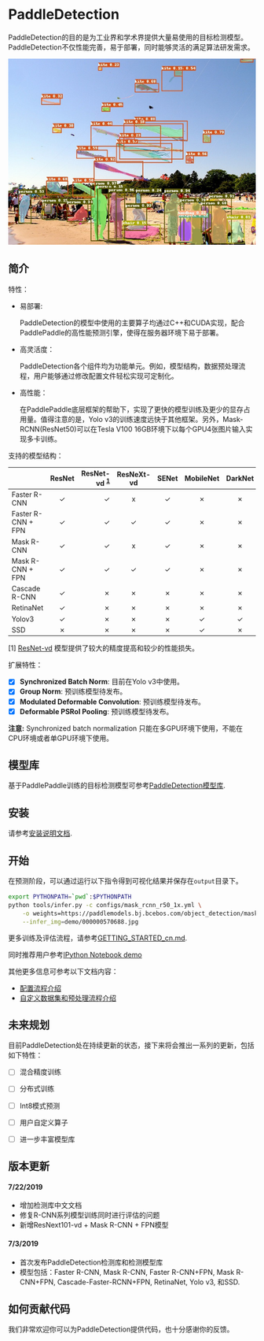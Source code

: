 # PaddleDetection

PaddleDetection的目的是为工业界和学术界提供大量易使用的目标检测模型。PaddleDetection不仅性能完善，易于部署，同时能够灵活的满足算法研发需求。

<div align="center">
  <img src="demo/output/000000570688.jpg" />
</div>


## 简介

特性：

- 易部署:

  PaddleDetection的模型中使用的主要算子均通过C++和CUDA实现，配合PaddlePaddle的高性能预测引擎，使得在服务器环境下易于部署。

- 高灵活度：

  PaddleDetection各个组件均为功能单元。例如，模型结构，数据预处理流程，用户能够通过修改配置文件轻松实现可定制化。

- 高性能：

  在PaddlePaddle底层框架的帮助下，实现了更快的模型训练及更少的显存占用量。值得注意的是，Yolo v3的训练速度远快于其他框架。另外，Mask-RCNN(ResNet50)可以在Tesla V100 16GB环境下以每个GPU4张图片输入实现多卡训练。

支持的模型结构：

|                    | ResNet | ResNet-vd <sup>[1](#vd)</sup> | ResNeXt-vd | SENet | MobileNet | DarkNet |
|--------------------|:------:|------------------------------:|:----------:|:-----:|:---------:|:-------:|
| Faster R-CNN       | ✓      |                             ✓ | x          | ✓     | ✗         | ✗       |
| Faster R-CNN + FPN | ✓      |                             ✓ | ✓          | ✓     | ✗         | ✗       |
| Mask R-CNN         | ✓      |                             ✓ | x          | ✓     | ✗         | ✗       |
| Mask R-CNN + FPN   | ✓      |                             ✓ | ✓          | ✓     | ✗         | ✗       |
| Cascade R-CNN      | ✓      |                             ✗ | ✗          | ✗     | ✗         | ✗       |
| RetinaNet          | ✓      |                             ✗ | ✗          | ✗     | ✗         | ✗       |
| Yolov3             | ✓      |                             ✗ | ✗          | ✗     | ✓         | ✓       |
| SSD                | ✗      |                             ✗ | ✗          | ✗     | ✓         | ✗       |

<a name="vd">[1]</a> [ResNet-vd](https://arxiv.org/pdf/1812.01187) 模型提供了较大的精度提高和较少的性能损失。

扩展特性：

- [x] **Synchronized Batch Norm**: 目前在Yolo v3中使用。
- [x] **Group Norm**: 预训练模型待发布。
- [x] **Modulated Deformable Convolution**: 预训练模型待发布。
- [x] **Deformable PSRoI Pooling**: 预训练模型待发布。

**注意:** Synchronized batch normalization 只能在多GPU环境下使用，不能在CPU环境或者单GPU环境下使用。

## 模型库

基于PaddlePaddle训练的目标检测模型可参考[PaddleDetection模型库](docs/MODEL_ZOO_cn.md).


## 安装

请参考[安装说明文档](docs/INSTALL_cn.md).


## 开始

在预测阶段，可以通过运行以下指令得到可视化结果并保存在`output`目录下。

```bash
export PYTHONPATH=`pwd`:$PYTHONPATH
python tools/infer.py -c configs/mask_rcnn_r50_1x.yml \
    -o weights=https://paddlemodels.bj.bcebos.com/object_detection/mask_rcnn_r50_1x.tar \
    --infer_img=demo/000000570688.jpg
```

更多训练及评估流程，请参考[GETTING_STARTED_cn.md](docs/GETTING_STARTED_cn.md).

同时推荐用户参考[IPython Notebook demo](demo/mask_rcnn_demo.ipynb)

其他更多信息可参考以下文档内容：

- [配置流程介绍](docs/CONFIG_cn.md)
- [自定义数据集和预处理流程介绍](docs/DATA_cn.md)


## 未来规划

目前PaddleDetection处在持续更新的状态，接下来将会推出一系列的更新，包括如下特性：

- [ ] 混合精度训练
- [ ] 分布式训练
- [ ] Int8模式预测
- [ ] 用户自定义算子
- [ ] 进一步丰富模型库


## 版本更新

#### 7/22/2019

- 增加检测库中文文档
- 修复R-CNN系列模型训练同时进行评估的问题
- 新增ResNext101-vd + Mask R-CNN + FPN模型

#### 7/3/2019

- 首次发布PaddleDetection检测库和检测模型库
- 模型包括：Faster R-CNN, Mask R-CNN, Faster R-CNN+FPN, Mask
  R-CNN+FPN, Cascade-Faster-RCNN+FPN, RetinaNet, Yolo v3, 和SSD.

## 如何贡献代码

我们非常欢迎你可以为PaddleDetection提供代码，也十分感谢你的反馈。
